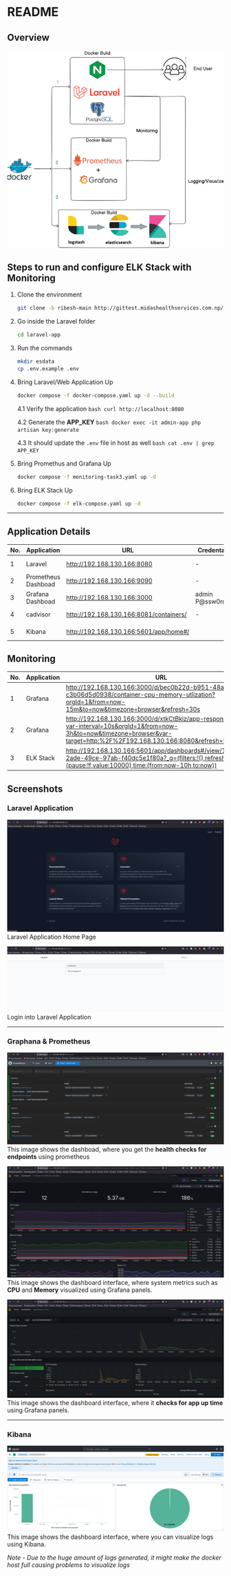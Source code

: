 # README

## Overview
![alt text](images/image-main.png)

## Steps to run and configure ELK Stack with Monitoring
1. Clone the environment
    ```bash
    git clone -b ribesh-main http://gittest.midashealthservices.com.np/task/laravel-app.git
    ```

2. Go inside the Laravel folder
    ```bash
    cd laravel-app
    ```

3. Run the commands
    ```bash
    mkdir esdata
    cp .env.example .env
    ```

4. Bring Laravel/Web Application Up
    ```bash
    docker compose -f docker-compose.yaml up -d --build
    ```

    4.1 Verify the application
        ```bash
        curl http://localhost:8080
        ```

    4.2 Generate the **APP_KEY** 
        ```bash
        docker exec -it admin-app php artisan key:generate
        ```

    4.3 It should update the `.env` file in host as well
        ```bash
        cat .env | grep APP_KEY
        ```

5. Bring Promethus and Grafana Up
    ```bash
    docker compose -f monitoring-task3.yaml up -d 
    ```

6. Bring ELK Stack Up
    ```bash
    docker compose -f elk-compose.yaml up -d
    ```

---

## Application Details

| No. | Application           | URL | Credentails         | Description | Endpoints
|-----|----------------|--------------|----------------|-------------|--------------|
| 1 | Laravel  | http://192.168.130.166:8080           |  -      | Web Application     | /login  /register|
| 2 | Prometheus Dashboad     |  http://192.168.130.166:9090      | -      |  Prometheus Dashboard     |
| 3 | Grafana Dashboad | http://192.168.130.166:3000      | admin P@ssw0rd01     | Grafana Dashboard      |
| 4 | cadvisor   | http://192.168.130.166:8081/containers/   | -        |    Fetches Metrics   |  
| 5 | Kibana      | http://192.168.130.166:5601/app/home#/      |    |    Central Log Server   |       |



## Monitoring

|No.| Application | URL | Description |
|---|-------------|-----|-------------|
| 1 | Grafana     |http://192.168.130.166:3000/d/bec0b22d-b951-48a9-b71d-c3b06d5d0938/container-cpu-memory-utlization?orgId=1&from=now-15m&to=now&timezone=browser&refresh=30s | Container CPU/ Memory Utlization
|2 | Grafana      |http://192.168.130.166:3000/d/xtkCtBkiz/app-response-time?var-interval=10s&orgId=1&from=now-3h&to=now&timezone=browser&var-target=http:%2F%2F192.168.130.166:8080&refresh=5s | App Response Time
|3 | ELK Stack    | http://192.168.130.166:5601/app/dashboards#/view/1244585d-2ade-49ce-97ab-f40dc5e1f80a?_g=(filters:!(),refreshInterval:(pause:!f,value:10000),time:(from:now-10h,to:now))| Central Logging & Visualize 


## Screenshots
### Laravel Application
![alt text](images/image.png)
Laravel Application Home Page

![alt text](images/image-2.png)
Login into Laravel Application

---

### Graphana & Prometheus

![alt text](images/image-4.png)
This image shows the dashboad, where you get the **health checks for endpoints** using prometheus

![alt text](images/image-5.png)
This image shows the dashboard interface, where system metrics such as **CPU** and **Memory** visualized using Grafana panels.

![alt text](images/image-6.png)
This image shows the dashboard interface, where it **checks for app up time** using Grafana panels.

---
### Kibana
![Kibana Dashboard](images/image-3.png)
This image shows the dashboard interface, where you can visualize logs using Kibana.

*Note - Due to the huge amount of logs generated, it might make the docker host full causing problems to visualize logs*






